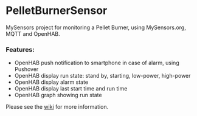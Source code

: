 # PelletBurnerSensor
MySensors project for monitoring a Pellet Burner, using MySensors.org, MQTT and OpenHAB.

### Features:
* OpenHAB push notification to smartphone in case of alarm, using Pushover
* OpenHAB display run state: stand by, starting, low-power, high-power
* OpenHAB display alarm state
* OpenHAB display last start time and run time
* OpenHAB graph showing run state

Please see the [wiki](https://github.com/CarstenAgerskov/PelletBurnerSensor/wiki) for more information.
